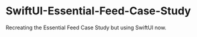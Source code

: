 # SwiftUI-Essential-Feed-Case-Study
Recreating the Essential Feed Case Study but using SwiftUI now.
